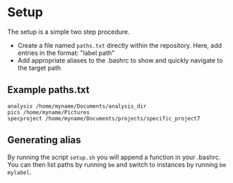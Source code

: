 # Setup

The setup is a simple two step procedure.

* Create a file named `paths.txt` directly within the repository. Here, add entries in the format: "label path"
* Add appropriate aliases to the .bashrc to show and quickly navigate to the target path

## Example paths.txt

```
analysis /home/myname/Documents/analysis_dir
pics /home/myname/Pictures
specproject /home/myname/Documents/projects/specific_project7
```

## Generating alias

By running the script `setup.sh` you will append a function in your .bashrc. You can then
list paths by running `bm` and switch to instances by running `bm mylabel`.
